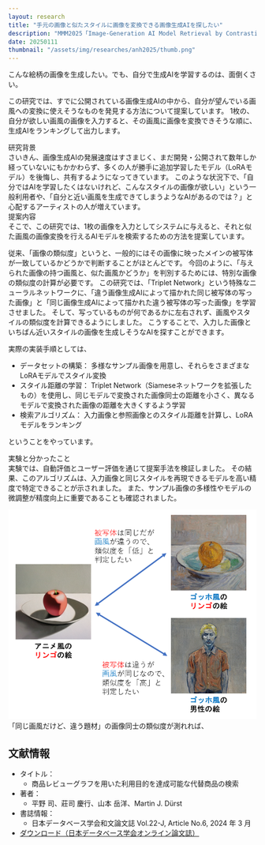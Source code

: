 ```yaml
---
layout: research
title: "手元の画像と似たスタイルに画像を変換できる画像生成AIを探したい"
description: "MMM2025「Image-Generation AI Model Retrieval by Contrastive Learning-based Style Distance Calculation」"
date: 20250111
thumbnail: "/assets/img/researches/anh2025/thumb.png"
---
```


<div class="catch">
こんな絵柄の画像を生成したい。でも、自分で生成AIを学習するのは、面倒くさい。
</div>

この研究では、すでに公開されている画像生成AIの中から、自分が望んでいる画風への変換に使えそうなものを発見する方法について提案しています。
1枚の、自分が欲しい画風の画像を入力すると、その画風に画像を変換できそうな順に、生成AIをランキングして出力します。

<div class="header">研究背景</div>
さいきん、画像生成AIの発展速度はすさまじく、まだ開発・公開されて数年しか経っていないにもかかわらず、多くの人が勝手に追加学習したモデル（LoRAモデル）を後悔し、共有するようになってきています。
このような状況下で、「自分ではAIを学習したくはないけれど、こんなスタイルの画像が欲しい」という一般利用者や、「自分と近い画風を生成できてしまうようなAIがあるのでは？」と心配するアーティストの人が増えています。

<div class="header">提案内容</div>
そこで、この研究では、1枚の画像を入力としてシステムに与えると、それと似た画風の画像変換を行えるAIモデルを検索するための方法を提案しています。

従来、「画像の類似度」というと、一般的にはその画像に映ったメインの被写体が一致しているかどうかで判断することがほとんどです。
今回のように、「与えられた画像の持つ画風と、似た画風かどうか」を判別するためには、特別な画像の類似度の計算が必要です。
この研究では、「Triplet Network」という特殊なニューラルネットワークに、「違う画像生成AIによって描かれた同じ被写体の写った画像」と「同じ画像生成AIによって描かれた違う被写体の写った画像」を学習させました。
そして、写っているものが何であるかに左右されず、画風やスタイルの類似度を計算できるようにしました。
こうすることで、入力した画像といちばん近いスタイルの画像を生成しそうなAIを探すことができます。

実際の実装手順としては、

- データセットの構築： 多様なサンプル画像を用意し、それらをさまざまなLoRAモデルでスタイル変換
- スタイル距離の学習： Triplet Network（Siameseネットワークを拡張したもの）を使用し、同じモデルで変換された画像同士の距離を小さく、異なるモデルで変換された画像の距離を大きくするよう学習
- 検索アルゴリズム： 入力画像と参照画像とのスタイル距離を計算し、LoRAモデルをランキング

ということをやっています。

<div class="header">実験と分かったこと</div>
実験では、自動評価とユーザー評価を通じて提案手法を検証しました。
その結果、このアルゴリズムは、入力画像と同じスタイルを再現できるモデルを高い精度で特定できることが示されました。
また、サンプル画像の多様性やモデルの微調整が精度向上に重要であることも確認されました。

![図](/assets/img/researches/anh2025/styledistance.png "スタイル計算")
「同じ画風だけど、違う題材」の画像同士の類似度が測れれば、

## 文献情報
- タイトル：
    - 商品レビューグラフを用いた利用目的を達成可能な代替商品の検索
- 著者：
    - 平野 司、莊司 慶行、山本 岳洋、Martin J. Dürst
- 書誌情報：
    - 日本データベース学会和文論文誌 Vol.22-J, Article No.6, 2024 年 3 月
- [ダウンロード（日本データベース学会オンライン論文誌）](https://dbsj.org/journal/dbsj_journal_j/dbsj_journal_vol22/)